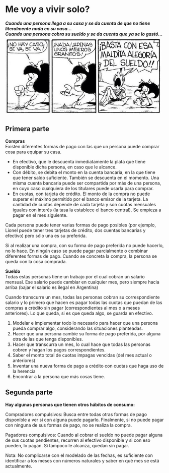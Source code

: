 # Me voy a vivir solo?

***Cuando una persona llega a su casa y se da cuenta de que no tiene literalmente nada en su casa…***  
***Cuando una persona cobra su sueldo y se da cuenta que ya se lo gastó…***  
![](mafaldasueldo.png)

## Primera parte

**Compras**  
Existen diferentes formas de pago con las que un persona puede comprar cosa para equipar su casa. 

- En efectivo, que le descuenta inmediatamente la plata que tiene disponible dicha persona, en caso que le alcance.  
- Con débito, se debita el monto en la cuenta bancaria, en la que tiene que tener saldo suficiente. También se descuenta en el momento. Una misma cuenta bancaria puede ser compartida por más de una persona, en cuyo caso cualquiera de los titulares puede usarla para comprar.  
- En cuotas, con tarjeta de crédito. El monto de la compra no puede superar el máximo permitido por el banco emisor de la tarjeta. La cantidad de cuotas depende de cada tarjeta y son cuotas mensuales iguales con interés (la tasa la establece el banco central). Se empieza a pagar en el mes siguiente.


Cada persona puede tener varias formas de pago posibles (por ejemplo, Lionel puede tener tres tarjetas de crédito, dos cuentas bancarias y efectivo) pero sólo una es su preferida. 

Si al realizar una compra, con su forma de pago preferida no puede hacerlo, no lo hace. En ningún caso se puede pagar parcialmente o combinar diferentes formas de pago. Cuando se concreta la compra, la persona se queda con la cosa comprada.

**Sueldo**  
Todas estas personas tiene un trabajo por el cual cobran un salario mensual. Ese salario puede cambiar en cualquier mes, pero siempre hacia arriba (bajar el salario es ilegal en Argentina)

Cuando transcurre un mes, todas las personas cobran su correspondiente salario y lo primero que hacen es pagar todas las cuotas que puedan de las compras a crédito sin pagar (correspondientes al mes o a meses anteriores). Lo que queda, si es que queda algo, se guarda en efectivo. 

1. Modelar e implementar todo lo necesario para hacer que una persona pueda comprar algo, considerando las situaciones planteadas.  
2. Hacer que una persona cambie su forma de pago preferida, por alguna otra de las que tenga disponibles.  
3. Hacer que transcurra un mes, lo cual hace que todas las personas cobren y hagan los pagos correspondientes.  
4. Saber el monto total de cuotas impagas vencidas (del mes actual o anteriores)   
5. Inventar una nueva forma de pago a crédito con cuotas que haga uso de la herencia  
6. Encontrar a la persona que más cosas tiene.

## Segunda parte

**Hay algunas personas que tienen otros hábitos de consumo:**

Compradores compulsivos: Busca entre todas otras formas de pago disponible a ver si con alguna puede pagarlo. Finalmente, si no puede pagar con ninguna de sus formas de pago, no se realiza la compra. 

Pagadores compulsivos: Cuando al cobrar el sueldo no puede pagar alguna de sus cuotas pendientes, recurren al efectivo disponible y si con eso pueden, lo pagan. Si tampoco le alcanza, quedan sin pagar. 

Nota: No complicarse con el modelado de las fechas, es suficiente con identificar a los meses con números naturales y saber en qué mes se está actualmente. 
